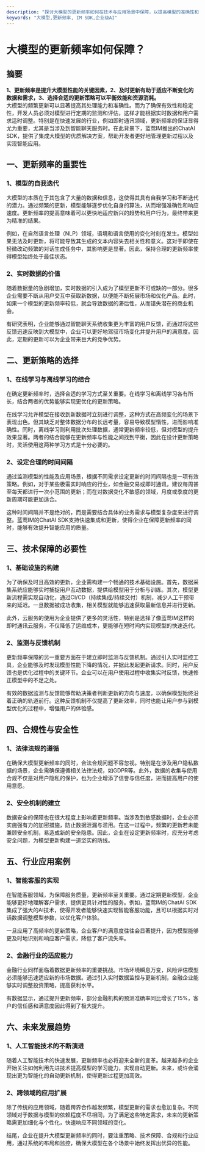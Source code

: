 ```yaml
---
description: "探讨大模型的更新频率如何在技术与应用场景中保障，以提高模型的准确性和实用性。"
keywords: "大模型,更新频率, IM SDK,企业级AI"
---
```

# 大模型的更新频率如何保障？

## 摘要

**1、更新频率是提升大模型性能的关键因素，2、及时更新有助于适应不断变化的数据和需求，3、选择合适的更新策略可以平衡效能和资源消耗。**  
大模型的频繁更新可以显著提高其处理能力和准确性。而为了确保有效性和稳定性，开发人员必须对模型进行定期的监测和评估，这样才能根据实时数据和用户需求适时调整。特别是在快速发展的行业，例如即时通讯领域，更新频率的保证显得尤为重要，尤其是当涉及到智能聊天服务时。在此背景下，蓝莺IM推出的ChatAI SDK，提供了集成大模型的优质解决方案，帮助开发者更好地管理更新过程以及实现智能应用。

## 一、更新频率的重要性

### 1、模型的自我迭代

大模型的本质在于其包含了大量的数据和信息，这使得其具有自我学习和不断迭代的潜力。通过频繁的更新，模型能够逐步优化自身的算法，从而增强准确性和响应速度。更新频率的提高意味着可以更快地适应新兴的趋势和用户行为，最终带来更为精准的结果。

例如，在自然语言处理（NLP）领域，语境和语言使用的变化时刻在发生。模型如果无法及时更新，将可能导致其生成的文本内容失去相关性和意义。这对于即使在轻微改动频繁的对话生成任务中，其影响更是显著。因此，保持合理的更新频率使得模型始终处于最佳状态。

### 2、实时数据的价值

随着数据量的急剧增加，实时数据的引入成为了模型更新不可或缺的一部分。很多企业需要不断从用户交互中获取新数据，以便能不断拓展市场和优化产品。此时，如果一个模型的更新频率较低，就会导致数据的滞后性，从而错失潜在的商业机会。

有研究表明，企业能够通过智能聊天系统收集更为丰富的用户反馈，而通过将这些反馈迅速反映到大模型中，企业可以更好地驾驭市场变化并提升用户的满意度。因此，定期的更新可以为企业带来巨大的竞争优势。

## 二、更新策略的选择

### 1、在线学习与离线学习的结合

在确定更新频率时，选择合适的学习方式至关重要。在线学习和离线学习各有所长，结合两者的优势能够实现更优化的更新策略。

在线学习允许模型在接收到新数据时立刻进行调整，这种方式在高频变化的场景下表现出色。但其缺乏对整体数据分布的长远考量，容易导致模型惰性，进而影响准确性。同时，离线学习则利用批次处理数据，通常更新频率较低，但对模型的提升效果显著。两者的结合能够在更新频率与性能之间找到平衡，因此在设计更新策略时，灵活使用这两种学习方式是十分必要的。

### 2、设定合理的时间间隔

通过监测模型的性能及应用场景，根据不同需求设定更新的时间间隔也是一项有效策略。例如，对于某些极需实时响应的行业，如金融交易或即时通讯，建议每周甚至每天都进行一次小范围的更新；而在对数据变化不敏感的领域，月度或季度的更新周期可能更加适合。

这种时间间隔并不是绝对的，而是需要结合具体的业务需求与模型复杂度来进行调整。蓝莺IM的ChatAI SDK支持快速集成和更新，使得企业在保障更新频率的同时，能够有效提升智能应用的质量。

## 三、技术保障的必要性

### 1、基础设施的构建

为了确保及时且高效的更新，企业需构建一个畅通的技术基础设施。首先，数据采集系统应能够实时捕捉用户互动数据，提供给模型用于分析与训练。其次，模型更新流程需实现自动化，通过CI/CD（持续集成/持续交付）机制，减少人工干预带来的延迟。一旦数据被成功收集，相关模型就能够迅速获取最新信息并进行更新。

此外，云服务的使用为企业提供了更多的灵活性，特别是选择了像蓝莺IM这样的即时通讯云服务，不仅降低了运维成本，更能够在短时间内实现模型的快速迭代。

### 2、监测与反馈机制

更新频率保障的另一重要方面在于建立即时监测与反馈机制。通过引入实时监控工具，企业能够及时发现模型性能下降的情况，并据此发起更新请求。同时，用户反馈也是优化过程中的关键环节。企业可以在用户使用过程中收集实时反馈，快速修正模型中的不足之处。

有效的数据监测与反馈能够帮助决策者判断更新的方向与速度，以确保模型始终沿着正确的轨道前行。这种反馈机制不仅提高了更新效率，同时也能让用户参与到模型优化的过程中，增强用户的体验感。

## 四、合规性与安全性

### 1、法律法规的遵循

在确保大模型更新频率的同时，合法合规问题不容忽视。特别是在涉及用户隐私数据的场景，企业需确保遵循相关法律法规，如GDPR等。此外，数据的收集与使用合规不仅是对用户隐私的保护，也为企业增添了信誉与信任度，进而提高用户的使用意愿。

### 2、安全机制的建立

数据安全的保障也在很大程度上影响着更新频率。当涉及到敏感数据时，企业必须实施强有力的加密措施，防止数据泄漏与滥用。在这一过程中，频繁的更新若未能兼顾安全机制，易造成新的安全隐患。因此，企业在设定更新频率时，应充分考虑安全问题，为模型更新构建一道坚实的防线。

## 五、行业应用案例

### 1、智能客服的实现

在智能客服领域，为保障服务质量，更新频率至关重要。通过定期更新模型，企业能够更好地理解客户需求，提供更具针对性的服务。例如，蓝莺IM的ChatAI SDK集成了强大的AI技术，使得开发者能够快速实现智能客服功能，且可以根据实时对话数据调整模型参数，以优化客户体验。

一旦应用了高频率的更新策略，企业客户的满意度往往会显著提升，因为模型能够更及时地识别和响应客户需求，降低了客户流失率。

### 2、金融行业的适应能力

金融行业同样面临着数据更新频率的重要挑战。市场环境瞬息万变，风险评估模型必须能够迅速适应新的市场数据。通过引入实时数据监控与更新机制，金融企业能够实时调整投资策略，提高获利水平。

有数据显示，通过提升更新频率，部分金融机构的预测准确率同比增长了15%，客户的信任感和满意度因此得到了极大提升。

## 六、未来发展趋势

### 1、人工智能技术的不断演进

随着人工智能技术的快速发展，更新频率也必将迎来全新的变革。越来越多的企业开始关注如何利用先进技术提高模型的学习能力，实现自动更新。未来，或许会涌现出更为智能化的自动更新机制，使得更新过程更加高效。

### 2、跨领域的应用扩展

除了传统的应用领域，随着跨界合作越发频繁，模型更新的需求也愈加复杂。不同领域对于数据与模型的依赖程度不尽相同，为了满足这些特定需求，未来的更新策略需更加细化与个性化，快速响应不同领域的变化。

结尾，企业在提升大模型更新频率的同时，要注重策略、技术保障、合规和行业应用，通过系统的布局和监控，确保大模型在各个场景中始终发挥出优异的性能。
